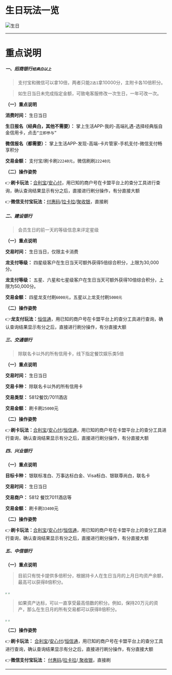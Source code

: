 # 生日玩法一览

![生日](https://cos.zjkmkj.com/media/2024/12/06/2e3154d207cd88b25a300b08b9889e89-2.webp)

---

# 重点说明

##### 一、招商银行`经典白以上`

> 支付宝和微信可以拿10倍，两者只能`2选1`拿10000分，主附卡各10倍积分。

> 如生日当日未完成指定金额，可致电客服修改一次生日，一年可改一次。

**（一）重点说明**

**消费时间：** 生日当日

**生日报名（经典白，其他不需要）：** 掌上生活APP-我的-高端礼遇-选择经典版自金信用卡，点击`“立即参与”`

**微信报名（都需要）：** 掌上生活APP-发现-高端-卡片管家-手机支付-微信支付畅享积分

**交易金额：** 支付宝/刷卡刷`22240元`，微信刷刷`22240元`

**（二）操作姿势**

👉**刷卡玩法：**[合利宝](tool/hlb.md)/[安心付](tool/axf.md)，用已知的商户号在卡盟平台上的查分工具进行查询，确认查询结果显示有分之后，直接进行刷分操作，有分直接大额

👉**微信支付宝玩法：**[付惠码](tool/ysq.md)/[拉卡拉](tool/lkl.md)/[聚收银](tool/jsy.md)，直接刷

##### 二、建设银行

> 会员生日的前一天的等级信息来评定星级

**（一）重点说明**

**交易时间：** 生日当日，仅限主卡消费

**龙支付等级：** 四星级客户在生日当天可额外获得5倍综合积分，上限为30,000分。

**龙支付等级：** 五星、六星和七星级客户在生日当天可额外获得10倍综合积分，上限为50,000分。

**交易金额：** 四星龙支付刷`6000元`，五星以上龙支付刷`5000元`

**（二）操作姿势**

👉**龙支付玩法：**[恒信通](tool/hxt.md)，用已知的商户号在卡盟平台上的查分工具进行查询，确认查询结果显示有分之后，直接进行刷分操作，有分直接大额

##### 三、交通银行

> 除联名卡以外的所有信用卡，线下指定餐饮娱乐类5倍

**（一）重点说明**

**交易时间：** 生日当日

**交易卡种：** 除联名卡以外的所有信用卡

**交易类型：** 5812餐饮/7011酒店

**交易金额：** 刷卡刷`25000`元

**（二）操作姿势**

👉**刷卡玩法：**[合利宝](tool/hlb.md)/[安心付](tool/axf.md)/[恒信通](tool/hxt.md)，用已知的商户号在卡盟平台上的查分工具进行查询，确认查询结果显示有分之后，直接进行刷分操作，有分直接大额

##### 四、兴业银行

**（一）重点说明**

**目标卡种：** 银联标准白、万事达标白金、Visa标白、银联尊尚白，联名卡

**交易时间：** 生日当日

**交易商户：** 5812 餐饮7011酒店等

**交易金额：** 刷卡刷`33400`元

**（二）操作姿势**

👉**刷卡玩法：**[合利宝](tool/hlb.md)/[安心付](tool/axf.md)/[恒信通](tool/hxt.md)，用已知的商户号在卡盟平台上的查分工具进行查询，确认查询结果显示有分之后，直接进行刷分操作，有分直接大额

##### 五、中信银行

**（一）重点说明**

> 目前只有悦卡提供多倍积分，根据持卡人在生日当月的上月日均资产余额，最高可以获得8倍积分。

<img src="https://cos.zjkmkj.com/media/2024/08/20/60644044235c8b259032a8793f3acb7a-2.webp" style="zoom:30%;" />

<img src="https://cos.zjkmkj.com/media/2024/08/20/60644044235c8b259032a8793f3acb7a-2.webp" style="zoom:30%;" />

> 如果资产达标，可以一直享受最高倍数的积分。例如，保持20万元的资产，那么在生日月的所有交易都可以获得8倍积分。

<img src="https://cos.zjkmkj.com/media/2024/08/20/a1bf849e2d5561e062d7eafef0375104-2.webp" style="zoom:30%;" />

<img src="https://cos.zjkmkj.com/media/2024/08/20/a1bf849e2d5561e062d7eafef0375104-2.webp" style="zoom:30%;" />

**（二）操作姿势**

👉**刷卡玩法：** [合利宝](tool/hlb.md)/[安心付](tool/axf.md)/[恒信通](tool/hxt.md)，用已知的商户号在卡盟平台上的查分工具进行查询，确认查询结果显示有分之后，直接进行刷分操作，有分直接大额

👉**微信支付宝玩法：** [付惠码](tool/ysq.md)/[拉卡拉](tool/lkl.md)/[ 聚收银](tool/jsy.md)，直接刷

---
